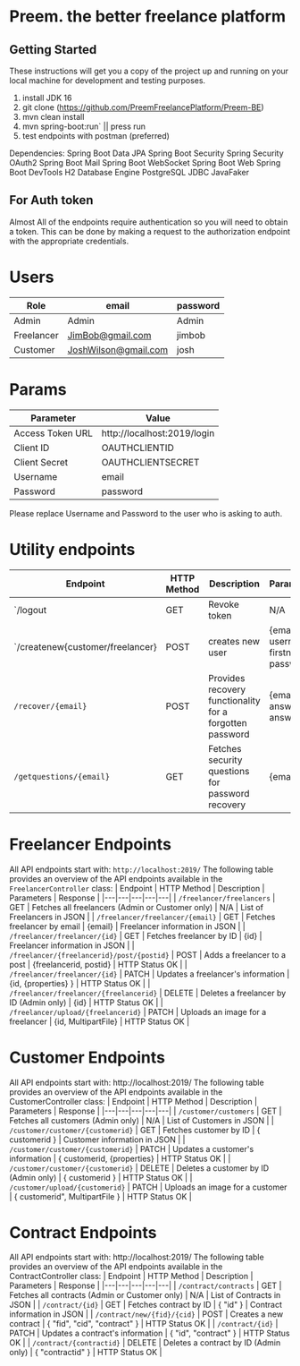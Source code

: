 # Preem. the better freelance platform

## Getting Started
These instructions will get you a copy of the project up and running on your local machine for development and testing purposes.

1. install JDK 16
3. git clone (https://github.com/PreemFreelancePlatform/Preem-BE)
4. mvn clean install
5. mvn spring-boot:run` || press run
6. test endpoints with postman (preferred)

Dependencies:
Spring Boot Data JPA
Spring Boot Security
Spring Security OAuth2
Spring Boot  Mail
Spring Boot  WebSocket
Spring Boot Web
Spring Boot DevTools
H2 Database Engine
PostgreSQL JDBC
JavaFaker


## For Auth token
Almost All of the endpoints require authentication so you will need to obtain a token. This can be done by making a request to the authorization endpoint with the appropriate credentials.

# Users
| Role              |      email            |   password    |
| ----------------- | ---------------------- |  ----------    |
| Admin           |     Admin             |  Admin   |
| Freelancer     | JimBob@gmail.com       |  jimbob  |
| Customer        | JoshWilson@gmail.com  |  josh |

# Params
| Parameter         | Value                  |
| ----------------- | ---------------------- |
| Access Token URL  | http://localhost:2019/login |
| Client ID         | OAUTHCLIENTID          |
| Client Secret     | OAUTHCLIENTSECRET      |
| Username          | email                  |
| Password          | password               |

Please replace Username and Password to the user who is asking to auth.

# Utility endpoints
| Endpoint | HTTP Method | Description | Parameters | Response |
|---|---|---|---|---|
| `/logout | GET | Revoke token | N/A | HTTP Status OK |
| `/createnew{customer/freelancer} |POST| creates new user | {email, username, firstname, password} | HTTP Status CREATED |
| `/recover/{email}` | POST | Provides recovery functionality for a forgotten password | {email, answer1, answer2} | Bot sends temp info if correct |
| `/getquestions/{email}` | GET | Fetches security questions for password recovery | {email} | Customer or Freelancer security questions |

# Freelancer Endpoints 
All API endpoints start with: `http://localhost:2019/`
The following table provides an overview of the API endpoints available in the `FreelancerController` class:
| Endpoint | HTTP Method | Description | Parameters | Response |
|---|---|---|---|---|
| `/freelancer/freelancers` | GET | Fetches all freelancers (Admin or Customer only) | N/A | List of Freelancers in JSON |
| `/freelancer/freelancer/{email}` | GET | Fetches freelancer by email | {email} | Freelancer information in JSON |
| `/freelancer/freelancer/{id}` | GET | Fetches freelancer by ID | {id} | Freelancer information in JSON |
| `/freelancer/{freelancerid}/post/{postid}` | POST | Adds a freelancer to a post | {freelancerid, postid} | HTTP Status OK |
| `/freelancer/freelancer/{id}` | PATCH | Updates a freelancer's information | {id, {properties} } | HTTP Status OK |
| `/freelancer/freelancer/{freelancerid}` | DELETE | Deletes a freelancer by ID (Admin only) | {id} | HTTP Status OK |
| `/freelancer/upload/{freelancerid}` | PATCH | Uploads an image for a freelancer | {id, MultipartFile} | HTTP Status OK |

# Customer Endpoints 
All API endpoints start with: http://localhost:2019/
The following table provides an overview of the API endpoints available in the CustomerController class:
| Endpoint | HTTP Method | Description | Parameters | Response |
|---|---|---|---|---|
| `/customer/customers` | GET | Fetches all customers (Admin only) | N/A | List of Customers in JSON |
| `/customer/customer/{customerid}` | GET | Fetches customer by ID | { customerid } | Customer information in JSON |
| `/customer/customer/{customerid}` | PATCH | Updates a customer's information | { customerid, {properties} | HTTP Status OK |
| `/customer/customer/{customerid}` | DELETE | Deletes a customer by ID (Admin only) | { customerid } | HTTP Status OK |
| `/customer/upload/{customerid}` | PATCH | Uploads an image for a customer | { customerid", MultipartFile } | HTTP Status OK |

 # Contract Endpoints
All API endpoints start with: http://localhost:2019/
The following table provides an overview of the API endpoints available in the ContractController class:
| Endpoint | HTTP Method | Description | Parameters | Response |
|---|---|---|---|---|
| `/contract/contracts` | GET | Fetches all contracts (Admin or Customer only) | N/A | List of Contracts in JSON |
| `/contract/{id}` | GET | Fetches contract by ID | { "id" } | Contract information in JSON |
| `/contract/new/{fid}/{cid}` | POST | Creates a new contract | { "fid", "cid", "contract" } | HTTP Status OK |
| `/contract/{id}` | PATCH | Updates a contract's information | { "id", "contract" } | HTTP Status OK |
| `/contract/{contractid}` | DELETE | Deletes a contract by ID (Admin only) | { "contractid" } | HTTP Status OK |










